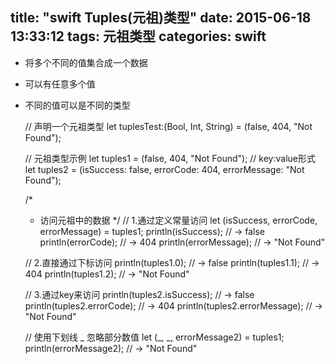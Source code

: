 title: "swift Tuples(元祖)类型"
date: 2015-06-18 13:33:12
tags: 元祖类型
categories: swift
---
  
* 将多个不同的值集合成一个数据
* 可以有任意多个值
* 不同的值可以是不同的类型

    
    // 声明一个元祖类型
    let tuplesTest:(Bool, Int, String) = (false, 404, "Not Found");

    // 元祖类型示例
    let tuples1 = (false, 404, "Not Found");
    // key:value形式
    let tuples2 = (isSuccess: false, errorCode: 404, errorMessage: "Not Found");

    /* 
     * 访问元祖中的数据
    */
    // 1.通过定义常量访问
    let (isSuccess, errorCode, errorMessage) = tuples1;
    println(isSuccess); // -> false
    println(errorCode); // -> 404
    println(errorMessage); // -> "Not Found"

    // 2.直接通过下标访问
    println(tuples1.0); // -> false
    println(tuples1.1); // -> 404
    println(tuples1.2); // -> "Not Found"

    // 3.通过key来访问
    println(tuples2.isSuccess); // -> false
    println(tuples2.errorCode); // -> 404
    println(tuples2.errorMessage); // -> "Not Found"

    // 使用下划线 _ 忽略部分数值
    let (_, _, errorMessage2) = tuples1;
    println(errorMessage2); // -> "Not Found"